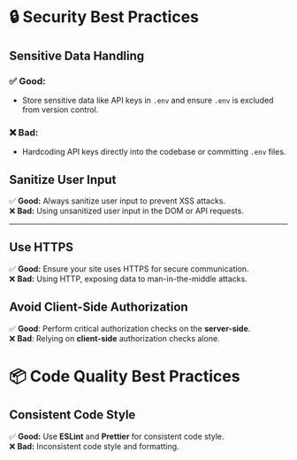 # 🔒 Security Best Practices

## Sensitive Data Handling

### ✅ Good:
- Store sensitive data like API keys in `.env` and ensure `.env` is excluded from version control.

### ❌ Bad:
- Hardcoding API keys directly into the codebase or committing `.env` files.

## Sanitize User Input

✅ **Good:** Always sanitize user input to prevent XSS attacks.  
❌ **Bad:** Using unsanitized user input in the DOM or API requests.

---

## Use HTTPS

✅ **Good:** Ensure your site uses HTTPS for secure communication.  
❌ **Bad:** Using HTTP, exposing data to man-in-the-middle attacks.

## Avoid Client-Side Authorization

✅ **Good**: Perform critical authorization checks on the **server-side**.  
❌ **Bad**: Relying on **client-side** authorization checks alone.

# 📦 Code Quality Best Practices  
## Consistent Code Style

✅ **Good:** Use **ESLint** and **Prettier** for consistent code style.  
❌ **Bad:** Inconsistent code style and formatting.
